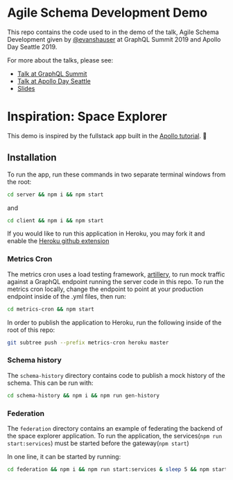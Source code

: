 # Agile Schema Development Demo

This repo contains the code used to in the demo of the talk, Agile Schema
Development given by [@evanshauser](https://twitter.com/evanshauser) at GraphQL
Summit 2019 and Apollo Day Seattle 2019.

For more about the talks, please see:

* [Talk at GraphQL Summit](https://www.youtube.com/watch?v=XAL8MiDN-O0&list=PLpi1lPB6opQyraZSmwFre_FpL00_3nTzV&index=53)
* [Talk at Apollo Day Seattle](https://www.youtube.com/watch?v=28si95VO4Ws&list=PLpi1lPB6opQznIY72BAmWtGm50D-WkYxv&index=3)
* [Slides](https://www.slideshare.net/EvansHauser/agile-schema-development)

# Inspiration: Space Explorer

This demo is inspired by the fullstack app built in the [Apollo
tutorial](http://apollographql.com/docs/tutorial/introduction.html). 🚀

## Installation

To run the app, run these commands in two separate terminal windows from the root:

```bash
cd server && npm i && npm start
```

and

```bash
cd client && npm i && npm start
```

If you would like to run this application in Heroku, you may fork it and enable the [Heroku github extension](https://devcenter.heroku.com/articles/github-integration)

### Metrics Cron

The metrics cron uses a load testing framework, [artillery](https://artillery.io/), to run mock
traffic against a GraphQL endpoint running the server code in this repo.  To
run the metrics cron locally, change the endpoint to point at your production
endpoint inside of the .yml files, then run:

```bash
cd metrics-cron && npm start
```

In order to publish the application to Heroku, run the following inside of the root of this repo:

```bash
git subtree push --prefix metrics-cron heroku master
```

### Schema history

The `schema-history` directory contains code to publish a mock history of the schema. This can be run with:

```bash
cd schema-history && npm i && npm run gen-history
```

### Federation

The `federation` directory contains an example of federating the backend of the space explorer application. To run the application, the services(`npm run start:services`) must be started before the gateway(`npm start`)

In one line, it can be started by running:

```bash
cd federation && npm i && npm run start:services & sleep 5 && npm start
```
